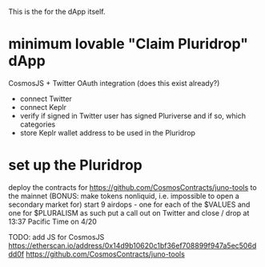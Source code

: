 This is the for the dApp itself.

# minimum lovable "Claim Pluridrop" dApp
CosmosJS + Twitter OAuth integration (does this exist already?)
- connect Twitter
- connect Keplr
- verify if signed in Twitter user has signed Pluriverse and if so, which categories
- store Keplr wallet address to be used in the Pluridrop

# set up the Pluridrop
deploy the contracts for https://github.com/CosmosContracts/juno-tools to the mainnet
(BONUS: make tokens nonliquid, i.e. impossible to open a secondary market for)
start 9 airdops - one for each of the $VALUES and one for $PLURALISM as such
put a call out on Twitter and close / drop at 13:37 Pacific Time on 4/20


TODO: add JS for CosmosJS
https://etherscan.io/address/0x14d9b10620c1bf36ef708899f947a5ec506ddd0f
https://github.com/CosmosContracts/juno-tools